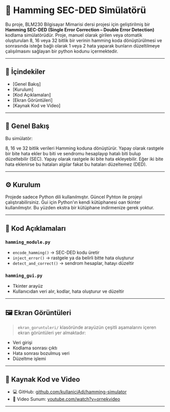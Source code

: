 
# 🧠 Hamming SEC-DED Simülatörü

Bu proje, BLM230 Bilgisayar Mimarisi dersi projesi için geliştirilmiş bir **Hamming SEC-DED (Single Error Correction – Double Error Detection)** kodlama simülatörüdür. Proje, manuel olarak girilen veya otomatik oluşturulan 8, 16 veya 32 bitlik bir verinin hamming koda dönüştürülmesi ve sonrasında isteğe bağlı olarak 1 veya 2 hata yaparak bunların düzeltilmeye çalışılmasını sağlayan bir python kodunu içermektedir.

---


## 📌 İçindekiler

- [Genel Bakış]
- [Kurulum]
- [Kod Açıklamaları]
- [Ekran Görüntüleri]
- [Kaynak Kod ve Video]

---


## 🎯 Genel Bakış

Bu simülatör:

8, 16 ve 32 bitlik verileri Hamming koduna dönüştürür. Yapay olarak rastgele bir bite hata ekler bu biti ve sendromu hesaplayıp hatalı biti bulup düzeltebilir (SEC). Yapay olarak rastgele iki bite hata ekleyebilir. Eğer iki bite hata eklenirse bu hataları algılar fakat bu hataları düzeltemez (DED).

---


## ⚙️ Kurulum

Projede sadece Python dili kullanılmıştır. Güncel Pyhton ile projeyi çalıştırabilirsiniz. Gui için Python'ın kendi kütüphanesi oan tkinter kullanılmıştır. Bu yüzden ekstra bir kütüphane indirmenize gerek yoktur.

---

## 🧩 Kod Açıklamaları

### `hamming_module.py`
- `encode_hamming()` → SEC-DED kodu üretir
- `inject_error()` → rastgele ya da belirli bitte hata oluşturur
- `detect_and_correct()` → sendrom hesaplar, hatayı düzeltir

### `hamming_gui.py`
- Tkinter arayüz
- Kullanıcıdan veri alır, kodlar, hata oluşturur ve düzeltir

---


## 🖼️ Ekran Görüntüleri

> `ekran_goruntuleri/` klasöründe arayüzün çeşitli aşamalarını içeren ekran görüntüleri yer almaktadır:

- Veri girişi
- Kodlama sonrası çıktı
- Hata sonrası bozulmuş veri
- Düzeltme işlemi

---


## 🔗 Kaynak Kod ve Video

- 💻 GitHub: [github.com/kullaniciAdi/hamming-simulator](#)
- 🎥 Video Sunum: [youtube.com/watch?v=ornekvideo](#)

---


